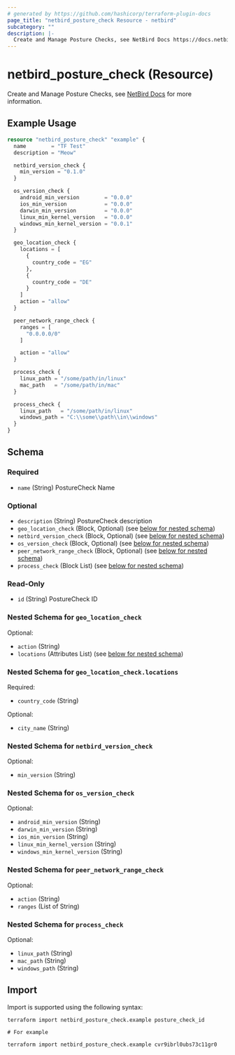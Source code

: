 ```yaml
---
# generated by https://github.com/hashicorp/terraform-plugin-docs
page_title: "netbird_posture_check Resource - netbird"
subcategory: ""
description: |-
  Create and Manage Posture Checks, see NetBird Docs https://docs.netbird.io/how-to/manage-posture-checks for more information.
---
```


# netbird_posture_check (Resource)

Create and Manage Posture Checks, see [NetBird Docs](https://docs.netbird.io/how-to/manage-posture-checks) for more information.

## Example Usage

```terraform
resource "netbird_posture_check" "example" {
  name        = "TF Test"
  description = "Meow"

  netbird_version_check {
    min_version = "0.1.0"
  }

  os_version_check {
    android_min_version        = "0.0.0"
    ios_min_version            = "0.0.0"
    darwin_min_version         = "0.0.0"
    linux_min_kernel_version   = "0.0.0"
    windows_min_kernel_version = "0.0.1"
  }

  geo_location_check {
    locations = [
      {
        country_code = "EG"
      },
      {
        country_code = "DE"
      }
    ]
    action = "allow"
  }

  peer_network_range_check {
    ranges = [
      "0.0.0.0/0"
    ]

    action = "allow"
  }

  process_check {
    linux_path = "/some/path/in/linux"
    mac_path   = "/some/path/in/mac"
  }

  process_check {
    linux_path   = "/some/path/in/linux"
    windows_path = "C:\\some\\path\\in\\windows"
  }
}
```

<!-- schema generated by tfplugindocs -->
## Schema

### Required

- `name` (String) PostureCheck Name

### Optional

- `description` (String) PostureCheck description
- `geo_location_check` (Block, Optional) (see [below for nested schema](#nestedblock--geo_location_check))
- `netbird_version_check` (Block, Optional) (see [below for nested schema](#nestedblock--netbird_version_check))
- `os_version_check` (Block, Optional) (see [below for nested schema](#nestedblock--os_version_check))
- `peer_network_range_check` (Block, Optional) (see [below for nested schema](#nestedblock--peer_network_range_check))
- `process_check` (Block List) (see [below for nested schema](#nestedblock--process_check))

### Read-Only

- `id` (String) PostureCheck ID

<a id="nestedblock--geo_location_check"></a>
### Nested Schema for `geo_location_check`

Optional:

- `action` (String)
- `locations` (Attributes List) (see [below for nested schema](#nestedatt--geo_location_check--locations))

<a id="nestedatt--geo_location_check--locations"></a>
### Nested Schema for `geo_location_check.locations`

Required:

- `country_code` (String)

Optional:

- `city_name` (String)



<a id="nestedblock--netbird_version_check"></a>
### Nested Schema for `netbird_version_check`

Optional:

- `min_version` (String)


<a id="nestedblock--os_version_check"></a>
### Nested Schema for `os_version_check`

Optional:

- `android_min_version` (String)
- `darwin_min_version` (String)
- `ios_min_version` (String)
- `linux_min_kernel_version` (String)
- `windows_min_kernel_version` (String)


<a id="nestedblock--peer_network_range_check"></a>
### Nested Schema for `peer_network_range_check`

Optional:

- `action` (String)
- `ranges` (List of String)


<a id="nestedblock--process_check"></a>
### Nested Schema for `process_check`

Optional:

- `linux_path` (String)
- `mac_path` (String)
- `windows_path` (String)

## Import

Import is supported using the following syntax:

```shell
terraform import netbird_posture_check.example posture_check_id

# For example

terraform import netbird_posture_check.example cvr9ibrl0ubs73c11gr0
```
